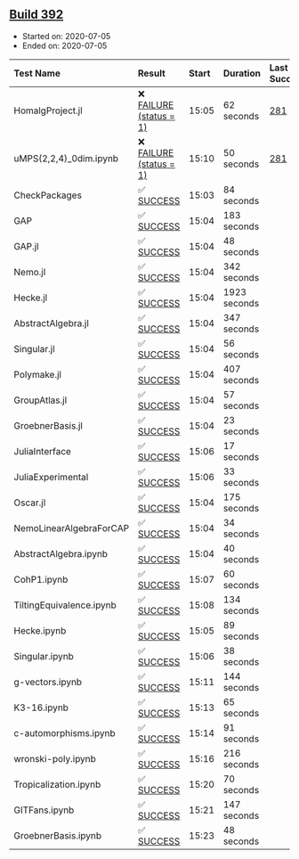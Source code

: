 ## [Build 392](https://oscarci.mathematik.uni-kl.de/job/oscar-stable/392/)

* Started on: 2020-07-05
* Ended on: 2020-07-05

| Test Name    | Result | Start | Duration | Last Success | First Failure |
|:-------------|:-------|:------|:---------|:-------------|:--------------|
| HomalgProject.jl | ❌ [FAILURE (status = 1)](https://oscarci.mathematik.uni-kl.de/job/oscar-stable/392/artifact/logs/build-392/HomalgProject.jl.log) | 15:05 | 62 seconds | [281](https://oscarci.mathematik.uni-kl.de/job/oscar-stable/281/) | [282](https://oscarci.mathematik.uni-kl.de/job/oscar-stable/282/) |
| uMPS(2,2,4)_0dim.ipynb | ❌ [FAILURE (status = 1)](https://oscarci.mathematik.uni-kl.de/job/oscar-stable/392/artifact/logs/build-392/uMPS-2-2-4-_0dim.ipynb.log) | 15:10 | 50 seconds | [281](https://oscarci.mathematik.uni-kl.de/job/oscar-stable/281/) | [282](https://oscarci.mathematik.uni-kl.de/job/oscar-stable/282/) |
| CheckPackages | ✅ [SUCCESS](https://oscarci.mathematik.uni-kl.de/job/oscar-stable/392/artifact/logs/build-392/CheckPackages.log) | 15:03 | 84 seconds |  |  |
| GAP | ✅ [SUCCESS](https://oscarci.mathematik.uni-kl.de/job/oscar-stable/392/artifact/logs/build-392/GAP.log) | 15:04 | 183 seconds |  |  |
| GAP.jl | ✅ [SUCCESS](https://oscarci.mathematik.uni-kl.de/job/oscar-stable/392/artifact/logs/build-392/GAP.jl.log) | 15:04 | 48 seconds |  |  |
| Nemo.jl | ✅ [SUCCESS](https://oscarci.mathematik.uni-kl.de/job/oscar-stable/392/artifact/logs/build-392/Nemo.jl.log) | 15:04 | 342 seconds |  |  |
| Hecke.jl | ✅ [SUCCESS](https://oscarci.mathematik.uni-kl.de/job/oscar-stable/392/artifact/logs/build-392/Hecke.jl.log) | 15:04 | 1923 seconds |  |  |
| AbstractAlgebra.jl | ✅ [SUCCESS](https://oscarci.mathematik.uni-kl.de/job/oscar-stable/392/artifact/logs/build-392/AbstractAlgebra.jl.log) | 15:04 | 347 seconds |  |  |
| Singular.jl | ✅ [SUCCESS](https://oscarci.mathematik.uni-kl.de/job/oscar-stable/392/artifact/logs/build-392/Singular.jl.log) | 15:04 | 56 seconds |  |  |
| Polymake.jl | ✅ [SUCCESS](https://oscarci.mathematik.uni-kl.de/job/oscar-stable/392/artifact/logs/build-392/Polymake.jl.log) | 15:04 | 407 seconds |  |  |
| GroupAtlas.jl | ✅ [SUCCESS](https://oscarci.mathematik.uni-kl.de/job/oscar-stable/392/artifact/logs/build-392/GroupAtlas.jl.log) | 15:04 | 57 seconds |  |  |
| GroebnerBasis.jl | ✅ [SUCCESS](https://oscarci.mathematik.uni-kl.de/job/oscar-stable/392/artifact/logs/build-392/GroebnerBasis.jl.log) | 15:04 | 23 seconds |  |  |
| JuliaInterface | ✅ [SUCCESS](https://oscarci.mathematik.uni-kl.de/job/oscar-stable/392/artifact/logs/build-392/JuliaInterface.log) | 15:06 | 17 seconds |  |  |
| JuliaExperimental | ✅ [SUCCESS](https://oscarci.mathematik.uni-kl.de/job/oscar-stable/392/artifact/logs/build-392/JuliaExperimental.log) | 15:06 | 33 seconds |  |  |
| Oscar.jl | ✅ [SUCCESS](https://oscarci.mathematik.uni-kl.de/job/oscar-stable/392/artifact/logs/build-392/Oscar.jl.log) | 15:04 | 175 seconds |  |  |
| NemoLinearAlgebraForCAP | ✅ [SUCCESS](https://oscarci.mathematik.uni-kl.de/job/oscar-stable/392/artifact/logs/build-392/NemoLinearAlgebraForCAP.log) | 15:04 | 34 seconds |  |  |
| AbstractAlgebra.ipynb | ✅ [SUCCESS](https://oscarci.mathematik.uni-kl.de/job/oscar-stable/392/artifact/logs/build-392/AbstractAlgebra.ipynb.log) | 15:04 | 40 seconds |  |  |
| CohP1.ipynb | ✅ [SUCCESS](https://oscarci.mathematik.uni-kl.de/job/oscar-stable/392/artifact/logs/build-392/CohP1.ipynb.log) | 15:07 | 60 seconds |  |  |
| TiltingEquivalence.ipynb | ✅ [SUCCESS](https://oscarci.mathematik.uni-kl.de/job/oscar-stable/392/artifact/logs/build-392/TiltingEquivalence.ipynb.log) | 15:08 | 134 seconds |  |  |
| Hecke.ipynb | ✅ [SUCCESS](https://oscarci.mathematik.uni-kl.de/job/oscar-stable/392/artifact/logs/build-392/Hecke.ipynb.log) | 15:05 | 89 seconds |  |  |
| Singular.ipynb | ✅ [SUCCESS](https://oscarci.mathematik.uni-kl.de/job/oscar-stable/392/artifact/logs/build-392/Singular.ipynb.log) | 15:06 | 38 seconds |  |  |
| g-vectors.ipynb | ✅ [SUCCESS](https://oscarci.mathematik.uni-kl.de/job/oscar-stable/392/artifact/logs/build-392/g-vectors.ipynb.log) | 15:11 | 144 seconds |  |  |
| K3-16.ipynb | ✅ [SUCCESS](https://oscarci.mathematik.uni-kl.de/job/oscar-stable/392/artifact/logs/build-392/K3-16.ipynb.log) | 15:13 | 65 seconds |  |  |
| c-automorphisms.ipynb | ✅ [SUCCESS](https://oscarci.mathematik.uni-kl.de/job/oscar-stable/392/artifact/logs/build-392/c-automorphisms.ipynb.log) | 15:14 | 91 seconds |  |  |
| wronski-poly.ipynb | ✅ [SUCCESS](https://oscarci.mathematik.uni-kl.de/job/oscar-stable/392/artifact/logs/build-392/wronski-poly.ipynb.log) | 15:16 | 216 seconds |  |  |
| Tropicalization.ipynb | ✅ [SUCCESS](https://oscarci.mathematik.uni-kl.de/job/oscar-stable/392/artifact/logs/build-392/Tropicalization.ipynb.log) | 15:20 | 70 seconds |  |  |
| GITFans.ipynb | ✅ [SUCCESS](https://oscarci.mathematik.uni-kl.de/job/oscar-stable/392/artifact/logs/build-392/GITFans.ipynb.log) | 15:21 | 147 seconds |  |  |
| GroebnerBasis.ipynb | ✅ [SUCCESS](https://oscarci.mathematik.uni-kl.de/job/oscar-stable/392/artifact/logs/build-392/GroebnerBasis.ipynb.log) | 15:23 | 48 seconds |  |  |
